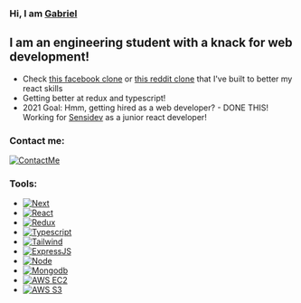 ### Hi, I am [Gabriel](https://irlgabriel.github.io/portfolio)

## I am an engineering student with a knack for web development!
- Check [this facebook clone](https://github.com/irlgabriel/MERN-facebook) or [this reddit clone](https://github.com/irlgabriel/reddit-clone) that I've built to better my react skills
- Getting better at redux and typescript!
- 2021 Goal: Hmm, getting hired as a web developer? - DONE THIS! Working for [Sensidev](https://sensidev.net/) as a junior react developer!

### Contact me: 
[![ContactMe][LinkedIn]][LinkedIn-url]
<br>
### Tools: 
* [![Next][Next.js]][Next-url]
* [![React][React.js]][React-url]
* [![Redux][Redux.js]][Redux-url]
* [![Typescript][Typescript]][Typescript-url]
* [![Tailwind][Tailwind.com]][Tailwind-url]
* [![ExpressJS][Express.com]][Express-url]
* [![Node][Node.com]][Node-url]
* [![Mongodb][Mongodb]][Mongodb-url]
* [![AWS EC2][AWS-EC2]][AWS-url]
* [![AWS S3][AWS-S3]][AWS-url]

[LinkedIn]: https://img.shields.io/badge/Linked-In-000000?style=for-the-badge&logo=linkedin&logoColor=white
[LinkedIn-url]: https://www.linkedin.com/in/gabriel-radu-5023021b9/
[Next.js]: https://img.shields.io/badge/next.js-000000?style=for-the-badge&logo=nextdotjs&logoColor=white
[Next-url]: https://nextjs.org/
[Mongodb]: https://img.shields.io/badge/mongodb-00ED64?style=for-the-badge&logo=mongodb&logoColor=white
[Mongodb-url]: https://www.mongodb.com/
[AWS-EC2]: https://img.shields.io/badge/AWS%20EC2-f8991d?style=for-the-badge&logo=amazon&logoColor=white
[AWS-S3]: https://img.shields.io/badge/AWS%20S3-f8991d?style=for-the-badge&logo=amazon&logoColor=white
[AWS-url]: https://aws.amazon.com/
[React.js]: https://img.shields.io/badge/-ReactJs-61DAFB?logo=react&logoColor=white&style=for-the-badge
[Redux-url]: https://redux.js.org/
[Redux.js]: https://img.shields.io/badge/reduxjs-764abc?style=for-the-badge&logo=redux&logoColor=white
[Typescript-url]: https://www.typescriptlang.org/
[Typescript]: https://img.shields.io/badge/Typescript-3178c6?style=for-the-badge&logo=typescript&logoColor=white
[React-url]: https://react.dev/
[Tailwind.com]: https://img.shields.io/badge/Tailwind_CSS-38B2AC?style=for-the-badge&logo=tailwind-css&logoColor=white
[Tailwind-url]: https://tailwindcss.com/
[Express.com]: https://img.shields.io/badge/Express.js-404D59?style=for-the-badge&logo=express&logoColor=white
[Express-url]: https://expressjs.com/
[Node.com]: https://img.shields.io/badge/Node.js-43853D?style=for-the-badge&logo=node.js&logoColor=white
[Node-url]: https://expressjs.com/
